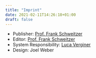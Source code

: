 ```yaml
---
title: "Imprint"
date: 2021-02-11T14:26:18+01:00
draft: false
---
```



- Publisher: [Prof. Frank Schweitzer](/team/frank_schweitzer)
- Editor: [Prof. Frank Schweitzer](/team/frank_schweitzer)
- System Responsibility: [Luca Verginer](/team/luca_verginer)
- Design: Joel Weber
